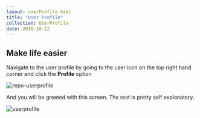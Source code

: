 ```yaml
---
layout: userProfile.html
title: "User Profile"
collection: UserProfile
date: 2016-10-12
---
```


Make life easier
---

Navigate to the user profile by going to the user icon on the top right hand corner and click the **Profile** option


![repo-userprofile](/assets/img/userProfile/repo-userprofile.JPG)


And you will be greeted with this screen. The rest is pretty self explanatory.


![userprofile](/assets/img/userProfile/user_profile.JPG)
